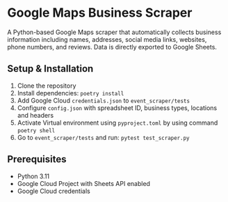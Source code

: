 # Google Maps Business Scraper

A Python-based Google Maps scraper that automatically collects business information including names, addresses, social media links, websites, phone numbers, and reviews. Data is directly exported to Google Sheets.
## Setup & Installation
1. Clone the repository
2. Install dependencies: `poetry install`
3. Add Google Cloud `credentials.json` to `event_scraper/tests`
4. Configure `config.json` with spreadsheet ID, business types, locations and headers
5. Activate Virtual environment using `pyproject.toml` by using command `poetry shell`
6. Go to `event_scraper/tests` and run: `pytest test_scraper.py`

## Prerequisites
- Python 3.11
- Google Cloud Project with Sheets API enabled
- Google Cloud credentials
